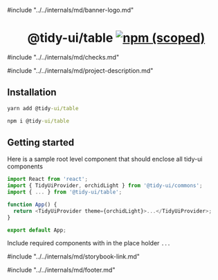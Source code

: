 #include "../../internals/md/banner-logo.md"

<h1 align="center">
  @tidy-ui/table
  <a href="https://www.npmjs.com/package/@tidy-ui/table">
    <img alt="npm (scoped)" src="https://img.shields.io/npm/v/@tidy-ui/table" />
  </a>
</h1>
#include "../../internals/md/checks.md"

#include "../../internals/md/project-description.md"

## Installation

```cmd
yarn add @tidy-ui/table
```

```cmd
npm i @tidy-ui/table
```

## Getting started

Here is a sample root level component that should enclose all tidy-ui components

```typescript
import React from 'react';
import { TidyUiProvider, orchidLight } from '@tidy-ui/commons';
import { ... } from '@tidy-ui/table';

function App() {
  return <TidyUiProvider theme={orchidLight}>...</TidyUiProvider>;
}

export default App;
```

Include required components with in the place holder `...`

#include "../../internals/md/storybook-link.md"

#include "../../internals/md/footer.md"

